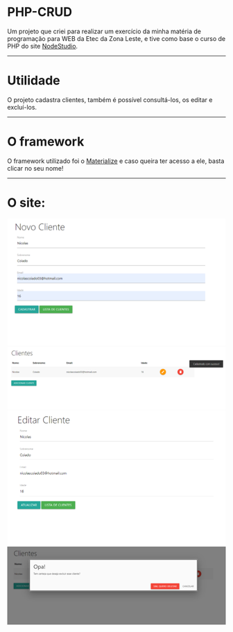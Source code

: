 # PHP-CRUD
Um projeto que criei para realizar um exercício da minha matéria de programação para WEB da Etec da Zona Leste, e tive como base o curso de PHP do site [NodeStudio](https://www.nodestudio.com.br).

---

# Utilidade
O projeto cadastra clientes, também é possível consultá-los, os editar e excluí-los.

---

# O framework 
O framework utilizado foi o [Materialize](https://materializecss.com) e caso queira ter acesso a ele, basta clicar no seu nome!

---

# O site:
![imagem1](imgs/1.PNG)
![imagem2](imgs/2.PNG)
![imagem3](imgs/3.PNG)
![imagem4](imgs/4.PNG)
